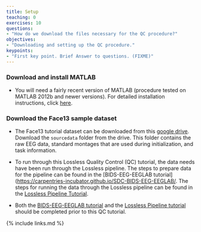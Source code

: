 ```yaml
---
title: Setup
teaching: 0
exercises: 10
questions:
- "How do we download the files necessary for the QC procedure?"
objectives:
- "Downloading and setting up the QC procedure."
keypoints:
- "First key point. Brief Answer to questions. (FIXME)"
---
```


### Download and install MATLAB

- You will need a fairly recent version of MATLAB (procedure tested on MATLAB 2012b and newer versions). For detailed installation instructions, click [here](https://www.mathworks.com/help/compiler/install-the-matlab-runtime.html).

### Download the Face13 sample dataset

- The Face13 tutorial dataset can be downloaded from this [google drive](https://drive.google.com/drive/folders/1xq85woDpAYXhCtzdgjkXpjjjggiWSKtc). Download the `sourcedata` folder from the drive. This folder contains the raw EEG data, standard montages that are used during initialization, and task information.

- To run through this Lossless Quality Control (QC) tutorial, the data needs have been run through the Lossless pipeline. The steps to prepare data for the pipeline can be found in the [BIDS-EEG-EEGLAB tutorial](https://carpentries-incubator.github.io/SDC-BIDS-EEG-EEGLAB/. The steps for running the data through the Lossless pipeline can be found in the [Lossless Pipeline Tutorial](https://bucanl.github.io/SDC-LOSSLESS/).

- Both the [BIDS-EEG-EEGLAB tutorial](https://carpentries-incubator.github.io/SDC-BIDS-EEG-EEGLAB/) and the [Lossless Pipeline tutorial](https://bucanl.github.io/SDC-LOSSLESS/) should be completed prior to this QC tutorial.

{% include links.md %}
